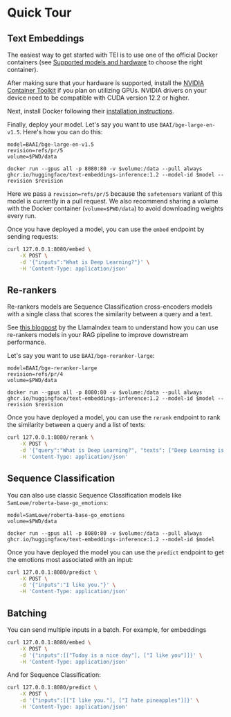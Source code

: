 <!--Copyright 2023 The HuggingFace Team. All rights reserved.

Licensed under the Apache License, Version 2.0 (the "License"); you may not use this file except in compliance with
the License. You may obtain a copy of the License at

http://www.apache.org/licenses/LICENSE-2.0

Unless required by applicable law or agreed to in writing, software distributed under the License is distributed on
an "AS IS" BASIS, WITHOUT WARRANTIES OR CONDITIONS OF ANY KIND, either express or implied. See the License for the
specific language governing permissions and limitations under the License.

⚠️ Note that this file is in Markdown but contain specific syntax for our doc-builder (similar to MDX) that may not be
rendered properly in your Markdown viewer.

-->

# Quick Tour

## Text Embeddings

The easiest way to get started with TEI is to use one of the official Docker containers
(see [Supported models and hardware](supported_models) to choose the right container).

After making sure that your hardware is supported, install the
[NVIDIA Container Toolkit](https://docs.nvidia.com/datacenter/cloud-native/container-toolkit/install-guide.html) if you
plan on utilizing GPUs. NVIDIA drivers on your device need to be compatible with CUDA version 12.2 or higher.

Next, install Docker following their [installation instructions](https://docs.docker.com/get-docker/).

Finally, deploy your model. Let's say you want to use `BAAI/bge-large-en-v1.5`. Here's how you can do this:

```shell
model=BAAI/bge-large-en-v1.5
revision=refs/pr/5
volume=$PWD/data

docker run --gpus all -p 8080:80 -v $volume:/data --pull always ghcr.io/huggingface/text-embeddings-inference:1.2 --model-id $model --revision $revision
```

<Tip>

Here we pass a `revision=refs/pr/5` because the `safetensors` variant of this model is currently in a pull request.
We also recommend sharing a volume with the Docker container (`volume=$PWD/data`) to avoid downloading weights every run.

</Tip>

Once you have deployed a model, you can use the `embed` endpoint by sending requests:

```bash
curl 127.0.0.1:8080/embed \
    -X POST \
    -d '{"inputs":"What is Deep Learning?"}' \
    -H 'Content-Type: application/json'
```

## Re-rankers

Re-rankers models are Sequence Classification cross-encoders models with a single class that scores the similarity
between a query and a text.

See [this blogpost](https://blog.llamaindex.ai/boosting-rag-picking-the-best-embedding-reranker-models-42d079022e83) by
the LlamaIndex team to understand how you can use re-rankers models in your RAG pipeline to improve
downstream performance.

Let's say you want to use `BAAI/bge-reranker-large`:

```shell
model=BAAI/bge-reranker-large
revision=refs/pr/4
volume=$PWD/data

docker run --gpus all -p 8080:80 -v $volume:/data --pull always ghcr.io/huggingface/text-embeddings-inference:1.2 --model-id $model --revision $revision
```

Once you have deployed a model, you can use the `rerank` endpoint to rank the similarity between a query and a list
of texts:

```bash
curl 127.0.0.1:8080/rerank \
    -X POST \
    -d '{"query":"What is Deep Learning?", "texts": ["Deep Learning is not...", "Deep learning is..."], "raw_scores": false}' \
    -H 'Content-Type: application/json'
```

## Sequence Classification

You can also use classic Sequence Classification models like `SamLowe/roberta-base-go_emotions`:

```shell
model=SamLowe/roberta-base-go_emotions
volume=$PWD/data

docker run --gpus all -p 8080:80 -v $volume:/data --pull always ghcr.io/huggingface/text-embeddings-inference:1.2 --model-id $model
```

Once you have deployed the model you can use the `predict` endpoint to get the emotions most associated with an input:

```bash
curl 127.0.0.1:8080/predict \
    -X POST \
    -d '{"inputs":"I like you."}' \
    -H 'Content-Type: application/json'
```

## Batching

You can send multiple inputs in a batch. For example, for embeddings

```bash
curl 127.0.0.1:8080/embed \
    -X POST \
    -d '{"inputs":[["Today is a nice day"], ["I like you"]]}' \
    -H 'Content-Type: application/json'
```

And for Sequence Classification:

```bash
curl 127.0.0.1:8080/predict \
    -X POST \
    -d '{"inputs":[["I like you."], ["I hate pineapples"]]}' \
    -H 'Content-Type: application/json'
```
